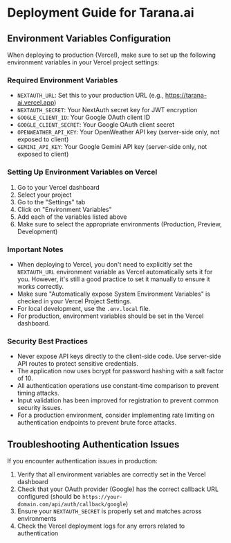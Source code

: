 # Deployment Guide for Tarana.ai

## Environment Variables Configuration

When deploying to production (Vercel), make sure to set up the following environment variables in your Vercel project settings:

### Required Environment Variables

- `NEXTAUTH_URL`: Set this to your production URL (e.g., https://tarana-ai.vercel.app)
- `NEXTAUTH_SECRET`: Your NextAuth secret key for JWT encryption
- `GOOGLE_CLIENT_ID`: Your Google OAuth client ID
- `GOOGLE_CLIENT_SECRET`: Your Google OAuth client secret
- `OPENWEATHER_API_KEY`: Your OpenWeather API key (server-side only, not exposed to client)
- `GEMINI_API_KEY`: Your Google Gemini API key (server-side only, not exposed to client)

### Setting Up Environment Variables on Vercel

1. Go to your Vercel dashboard
2. Select your project
3. Go to the "Settings" tab
4. Click on "Environment Variables"
5. Add each of the variables listed above
6. Make sure to select the appropriate environments (Production, Preview, Development)

### Important Notes

- When deploying to Vercel, you don't need to explicitly set the `NEXTAUTH_URL` environment variable as Vercel automatically sets it for you. However, it's still a good practice to set it manually to ensure it works correctly.
- Make sure "Automatically expose System Environment Variables" is checked in your Vercel Project Settings.
- For local development, use the `.env.local` file.
- For production, environment variables should be set in the Vercel dashboard.

### Security Best Practices

- Never expose API keys directly to the client-side code. Use server-side API routes to protect sensitive credentials.
- The application now uses bcrypt for password hashing with a salt factor of 10.
- All authentication operations use constant-time comparison to prevent timing attacks.
- Input validation has been improved for registration to prevent common security issues.
- For a production environment, consider implementing rate limiting on authentication endpoints to prevent brute force attacks.

## Troubleshooting Authentication Issues

If you encounter authentication issues in production:

1. Verify that all environment variables are correctly set in the Vercel dashboard
2. Check that your OAuth provider (Google) has the correct callback URL configured (should be `https://your-domain.com/api/auth/callback/google`)
3. Ensure your `NEXTAUTH_SECRET` is properly set and matches across environments
4. Check the Vercel deployment logs for any errors related to authentication
